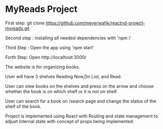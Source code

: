 # MyReads Project


First step: git clone https://github.com/meyerwafik/reactnd-project-myreads.git

Second step : installing all needed dependencies with 'npm i'

Third Step : Open the app using 'npm start'

Forth Step: Open http://localhost:3000/


The website is for organizing books. 

User will have 3 shelves Reading Now,On List, and Read.

User can view books on the shelves and press on the arrow and choose whether the book is on which shelf or it is not on shelf.

User can search for a book on /search page and change the status of the shelf of the book.

Project is implemented using React with Routing and state management to adjust internal state with concept of props being implemented.

